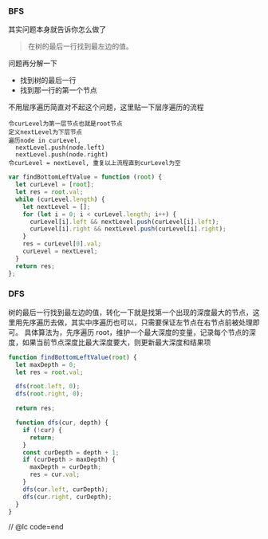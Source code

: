 ### BFS

其实问题本身就告诉你怎么做了

> 在树的最后一行找到最左边的值。

问题再分解一下

- 找到树的最后一行
- 找到那一行的第一个节点

不用层序遍历简直对不起这个问题，这里贴一下层序遍历的流程

```
令curLevel为第一层节点也就是root节点
定义nextLevel为下层节点
遍历node in curLevel,
  nextLevel.push(node.left)
  nextLevel.push(node.right)
令curLevel = nextLevel, 重复以上流程直到curLevel为空
```

```js
var findBottomLeftValue = function (root) {
  let curLevel = [root];
  let res = root.val;
  while (curLevel.length) {
    let nextLevel = [];
    for (let i = 0; i < curLevel.length; i++) {
      curLevel[i].left && nextLevel.push(curLevel[i].left);
      curLevel[i].right && nextLevel.push(curLevel[i].right);
    }
    res = curLevel[0].val;
    curLevel = nextLevel;
  }
  return res;
};
```

### DFS

树的最后一行找到最左边的值，转化一下就是找第一个出现的深度最大的节点，这里用先序遍历去做，其实中序遍历也可以，只需要保证左节点在右节点前被处理即可。
具体算法为，先序遍历 root，维护一个最大深度的变量，记录每个节点的深度，如果当前节点深度比最大深度要大，则更新最大深度和结果项

```js
function findBottomLeftValue(root) {
  let maxDepth = 0;
  let res = root.val;

  dfs(root.left, 0);
  dfs(root.right, 0);

  return res;

  function dfs(cur, depth) {
    if (!cur) {
      return;
    }
    const curDepth = depth + 1;
    if (curDepth > maxDepth) {
      maxDepth = curDepth;
      res = cur.val;
    }
    dfs(cur.left, curDepth);
    dfs(cur.right, curDepth);
  }
}
```

// @lc code=end
